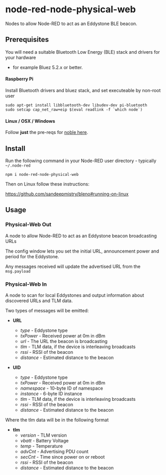 node-red-node-physical-web
==========================

Nodes to allow Node-RED to act as an Eddystone BLE beacon.

Prerequisites
-------------

You will need a suitable Bluetooth Low Energy (BLE) stack and drivers for your hardware
- for example Bluez 5.2.x or better.

#### Raspberry Pi

Install Bluetooth drivers and bluez stack, and set executeable by non-root user

    sudo apt-get install libbluetooth-dev libudev-dev pi-bluetooth
    sudo setcap cap_net_raw+eip $(eval readlink -f `which node`)

#### Linux / OSX / Windows

Follow **just** the pre-reqs for [noble here](https://github.com/sandeepmistry/noble).

Install
-------

Run the following command in your Node-RED user directory - typically `~/.node-red`

    npm i node-red-node-physical-web

Then on Linux follow these instructions:

https://github.com/sandeepmistry/bleno#running-on-linux


Usage
-----

### Physical-Web Out

A node to allow Node-RED to act as an Eddystone beacon broadcasting URLs

The config window lets you set the initial URL, announcement power and period for the Eddystone.

Any messages received will update the advertised URL from the `msg.payload`

### Physical-Web In

A node to scan for local Eddystones and output information about discovered URLs and TLM data.

Two types of messages will be emitted:

- **URL**
    - *type* - Eddystone type
    - *txPower* - Received power at 0m in dBm
    - *url* - The URL the beacon is broadcasting
    - *tlm* - TLM data, if the device is interleaving broadcasts
    - *rssi* - RSSI of the beacon
    - *distance* - Estimated distance to the beacon

- **UID**
    - *type* - Eddystone type
    - *txPower* - Received power at 0m in dBm
    - *namespace* - 10-byte ID of namespace
    - *instance* - 6-byte ID instance
    - *tlm* - TLM data, if the device is interleaving broadcasts
    - *rssi* - RSSI of the beacon
    - *distance* - Estimated distance to the beacon

Where the tlm data will be in the following format

- **tlm**
    - *version* - TLM version
    - *vbatt* - Battery Voltage
    - *temp* - Temperature
    - *advCnt* - Advertising PDU count
    - *secCnt* - Time since power on or reboot
    - *rssi* - RSSI of the beacon
    - *distance* - Estimated distance to the beacon
